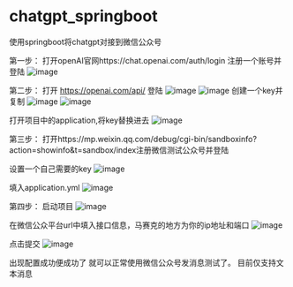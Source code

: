 # chatgpt_springboot
使用springboot将chatgpt对接到微信公众号

第一步：
打开openAI官网https://chat.openai.com/auth/login
注册一个账号并登陆
![image](https://user-images.githubusercontent.com/87122321/218243014-d5d1b163-c426-4cf0-a869-dd92cb2e3524.png)


第二步：
打开 https://openai.com/api/ 登陆
![image](https://user-images.githubusercontent.com/87122321/218243262-cc5a25a2-ace2-4460-9870-c14a62d3a8a5.png)
![image](https://user-images.githubusercontent.com/87122321/218243346-65266adc-2a10-4a69-afb0-a6d732ffbbc6.png)
创建一个key并复制
![image](https://user-images.githubusercontent.com/87122321/218243427-3aade624-7bfa-4045-8cc8-ead5cea59bf5.png)
![image](https://user-images.githubusercontent.com/87122321/218243508-8f7aa0a0-6012-4990-996c-660f03e4ce67.png)

打开项目中的application,将key替换进去
![image](https://user-images.githubusercontent.com/87122321/218243751-9b26ef2f-7c74-4db4-bc91-bcb754925999.png)

第三步：
打开https://mp.weixin.qq.com/debug/cgi-bin/sandboxinfo?action=showinfo&t=sandbox/index注册微信测试公众号并登陆

设置一个自己需要的key
![image](https://user-images.githubusercontent.com/87122321/218641625-5b5ccd1f-cbe7-4563-a1e4-b95fa28fb91a.png)

填入application.yml
![image](https://user-images.githubusercontent.com/87122321/218641937-c1f2b2c2-984e-467f-bad2-7607ebde9b9b.png)

第四步：
启动项目
![image](https://user-images.githubusercontent.com/87122321/218642416-1f4f17d5-44a9-4758-8e04-9bebfea7933a.png)

在微信公众平台url中填入接口信息，马赛克的地方为你的ip地址和端口
![image](https://user-images.githubusercontent.com/87122321/218642252-f3ff5315-1c7d-439f-a8e2-6b0ab8048a3d.png)

点击提交
![image](https://user-images.githubusercontent.com/87122321/218642493-9a1845d9-3413-4b14-abf0-45736a07ae78.png)

出现配置成功便成功了
就可以正常使用微信公众号发消息测试了。
目前仅支持文本消息
